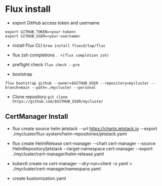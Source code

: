 # Flux install
- export GitHub access token and username
```
export GITHUB_TOKEN=<your-token>
export GITHUB_USER=<your-username>
```

- install Flux CLI
`brew install fluxcd/tap/flux`

- flux zsh completions
`. <(flux completion zsh)`

- preflight check
`flux check --pre`

- bootstrap
```
flux bootstrap github --owner=$GITHUB_USER --repository=mycluster --branch=main --path=./mycluster --personal
```

- Clone repository
`git clone  https://github.com/$GITHUB_USER/mycluster`

## CertManager Install
- flux create source helm jetstack --url https://charts.jetstack.io --export ./mycluster/flux-system/helm-repositories/jetstack.yaml 

- flux create HelmRelease cert-manager --chart cert-manager --source HelmRepository/jetstack --target-namespace cert-manager --export ./mycluster/cert-manager/helm-release.yaml

- kubectl create ns cert-manager --dry-run=client -o yaml > ./mycluster/cert-manager/namespace.yaml

- create kustomization.yaml
